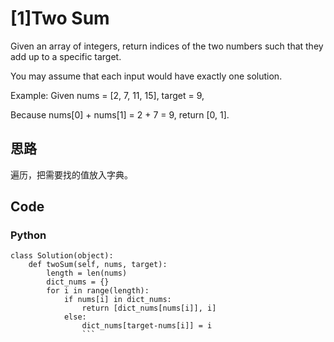 # [1]Two Sum

Given an array of integers, return indices of the two numbers such that they add up to a specific target.

You may assume that each input would have exactly one solution.

Example:
Given nums = [2, 7, 11, 15], target = 9,

Because nums[0] + nums[1] = 2 + 7 = 9,
return [0, 1].

## 思路
遍历，把需要找的值放入字典。

## Code

### Python
```
class Solution(object):
    def twoSum(self, nums, target):
        length = len(nums)
        dict_nums = {}
        for i in range(length):
            if nums[i] in dict_nums:
                return [dict_nums[nums[i]], i]
            else:
                dict_nums[target-nums[i]] = i
                ```





